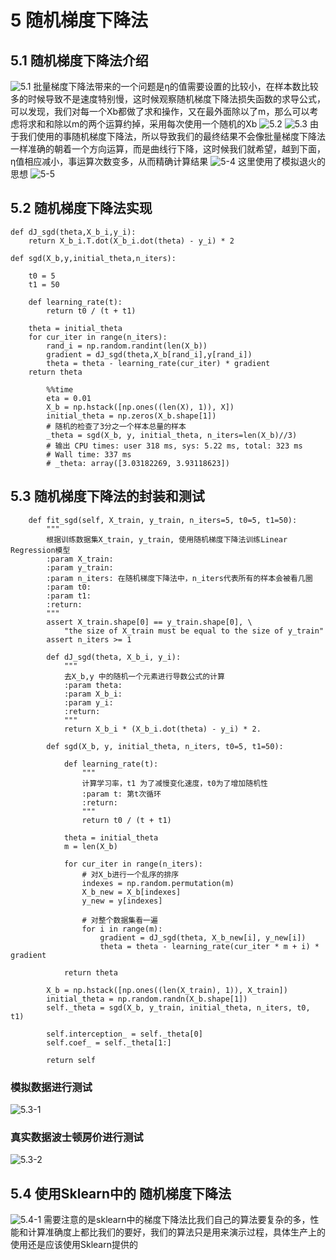 # 5 随机梯度下降法
## 5.1 随机梯度下降法介绍
![5.1](https://upload-images.jianshu.io/upload_images/7220971-eefbdfef2cac4e5c.png?imageMogr2/auto-orient/strip%7CimageView2/2/w/1240)
批量梯度下降法带来的一个问题是η的值需要设置的比较小，在样本数比较多的时候导致不是速度特别慢，这时候观察随机梯度下降法损失函数的求导公式，可以发现，我们对每一个Xb都做了求和操作，又在最外面除以了m，那么可以考虑将求和和除以m的两个运算约掉，采用每次使用一个随机的Xb
![5.2](https://upload-images.jianshu.io/upload_images/7220971-7402b36b21032c4d.png?imageMogr2/auto-orient/strip%7CimageView2/2/w/1240)
![5.3](https://upload-images.jianshu.io/upload_images/7220971-8213f918a891c5aa.png?imageMogr2/auto-orient/strip%7CimageView2/2/w/1240)
由于我们使用的事随机梯度下降法，所以导致我们的最终结果不会像批量梯度下降法一样准确的朝着一个方向运算，而是曲线行下降，这时候我们就希望，越到下面，η值相应减小，事运算次数变多，从而精确计算结果
![5-4](https://upload-images.jianshu.io/upload_images/7220971-e0ba27e5a2bc9c18.png?imageMogr2/auto-orient/strip%7CimageView2/2/w/1240)
这里使用了模拟退火的思想
![5-5](https://upload-images.jianshu.io/upload_images/7220971-637c93f4b299d0a1.png?imageMogr2/auto-orient/strip%7CimageView2/2/w/1240)

## 5.2 随机梯度下降法实现
```
def dJ_sgd(theta,X_b_i,y_i):
    return X_b_i.T.dot(X_b_i.dot(theta) - y_i) * 2

def sgd(X_b,y,initial_theta,n_iters):
    
    t0 = 5
    t1 = 50
    
    def learning_rate(t):
        return t0 / (t + t1)
    
    theta = initial_theta
    for cur_iter in range(n_iters):
        rand_i = np.random.randint(len(X_b))
        gradient = dJ_sgd(theta,X_b[rand_i],y[rand_i])
        theta = theta - learning_rate(cur_iter) * gradient
    return theta
```
```
        %%time
        eta = 0.01
        X_b = np.hstack([np.ones((len(X), 1)), X])
        initial_theta = np.zeros(X_b.shape[1])
        # 随机的检查了3分之一个样本总量的样本
        _theta = sgd(X_b, y, initial_theta, n_iters=len(X_b)//3)
        # 输出 CPU times: user 318 ms, sys: 5.22 ms, total: 323 ms
        # Wall time: 337 ms
        # _theta: array([3.03182269, 3.93118623])
```
## 5.3 随机梯度下降法的封装和测试
```
    def fit_sgd(self, X_train, y_train, n_iters=5, t0=5, t1=50):
        """
        根据训练数据集X_train, y_train, 使用随机梯度下降法训练Linear Regression模型
        :param X_train:
        :param y_train:
        :param n_iters: 在随机梯度下降法中，n_iters代表所有的样本会被看几圈
        :param t0:
        :param t1:
        :return:
        """
        assert X_train.shape[0] == y_train.shape[0], \
            "the size of X_train must be equal to the size of y_train"
        assert n_iters >= 1

        def dJ_sgd(theta, X_b_i, y_i):
            """
            去X_b,y 中的随机一个元素进行导数公式的计算
            :param theta:
            :param X_b_i:
            :param y_i:
            :return:
            """
            return X_b_i * (X_b_i.dot(theta) - y_i) * 2.

        def sgd(X_b, y, initial_theta, n_iters, t0=5, t1=50):

            def learning_rate(t):
                """
                计算学习率，t1 为了减慢变化速度，t0为了增加随机性
                :param t: 第t次循环
                :return:
                """
                return t0 / (t + t1)

            theta = initial_theta
            m = len(X_b)

            for cur_iter in range(n_iters):
                # 对X_b进行一个乱序的排序
                indexes = np.random.permutation(m)
                X_b_new = X_b[indexes]
                y_new = y[indexes]

                # 对整个数据集看一遍
                for i in range(m):
                    gradient = dJ_sgd(theta, X_b_new[i], y_new[i])
                    theta = theta - learning_rate(cur_iter * m + i) * gradient

            return theta

        X_b = np.hstack([np.ones((len(X_train), 1)), X_train])
        initial_theta = np.random.randn(X_b.shape[1])
        self._theta = sgd(X_b, y_train, initial_theta, n_iters, t0, t1)

        self.interception_ = self._theta[0]
        self.coef_ = self._theta[1:]

        return self
```
### 模拟数据进行测试
![5.3-1](https://upload-images.jianshu.io/upload_images/7220971-b323495c7676afa2.png?imageMogr2/auto-orient/strip%7CimageView2/2/w/1240)

### 真实数据波士顿房价进行测试
![5.3-2](https://upload-images.jianshu.io/upload_images/7220971-04577a1901413fb9.png?imageMogr2/auto-orient/strip%7CimageView2/2/w/1240)

## 5.4 使用Sklearn中的 随机梯度下降法
![5.4-1](https://upload-images.jianshu.io/upload_images/7220971-aa5395b1bc30a036.png?imageMogr2/auto-orient/strip%7CimageView2/2/w/1240)
需要注意的是sklearn中的梯度下降法比我们自己的算法要复杂的多，性能和计算准确度上都比我们的要好，我们的算法只是用来演示过程，具体生产上的使用还是应该使用Sklearn提供的